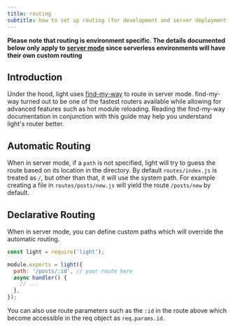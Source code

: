 ```yaml
---
title: routing
subtitle: how to set up routing (for development and server deployment)
---
```


**Please note that routing is environment specific. The details documented below only apply to [server mode](/guides/server-vs-serverless#server) since serverless environments will have their own custom routing**

## Introduction

Under the hood, light uses [find-my-way](https://github.com/delvedor/find-my-way) to route in server mode. find-my-way turned out to be one of the fastest routers available while allowing for advanced features such as hot module reloading. Reading the find-my-way documentation in conjunction with this guide may help you understand light's router better.

## Automatic Routing

When in server mode, if a `path` is not specified, light will try to guess the route based on its location in the directory. By default `routes/index.js` is treated as `/`, but other than that, it will use the system path. For example creating a file in `routes/posts/new.js` will yield the route `/posts/new` by default.

## Declarative Routing

When in server mode, you can define custom paths which will override the automatic routing.

```js
const light = require('light');

module.exports = light({
  path: '/posts/:id', // your route here
  async handler() {
    // ...
  },
});
```

You can also use route parameters such as the `:id` in the route above which become accessible in the req object as `req.params.id`.

